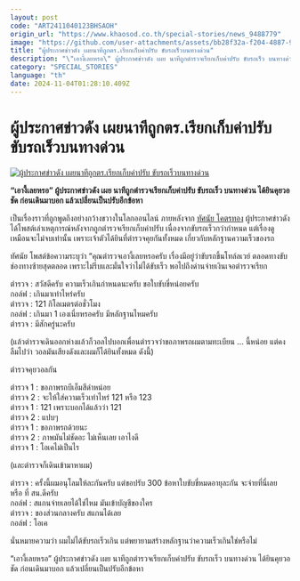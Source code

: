 ```yaml
---
layout: post
code: "ART2411040123BHSAOH"
origin_url: "https://www.khaosod.co.th/special-stories/news_9488779"
image: "https://github.com/user-attachments/assets/bb28f32a-f204-4887-9434-da6dd86fbf64"
title: "ผู้ประกาศข่าวดัง เผยนาทีถูกตร.เรียกเก็บค่าปรับ ขับรถเร็วบนทางด่วน"
description: "\"เอางี้เลยหรอ\" ผู้ประกาศข่าวดัง เผย นาทีถูกตำรวจเรียกเก็บค่าปรับ ขับรถเร็ว บนทางด่วน ได้ยินคุยวอชัด ก่อนเดินมาบอก แล้วเปลี่ยนเป็นปรับอีกข้อหา  "
category: "SPECIAL_STORIES"
language: "th"
date: 2024-11-04T01:28:10.409Z
---
```


# ผู้ประกาศข่าวดัง เผยนาทีถูกตร.เรียกเก็บค่าปรับ ขับรถเร็วบนทางด่วน

[![ผู้ประกาศข่าวดัง เผยนาทีถูกตร.เรียกเก็บค่าปรับ ขับรถเร็วบนทางด่วน](https://www.khaosod.co.th/wpapp/uploads/2024/11/news-announcer.jpg "ผู้ประกาศข่าวดัง เผยนาทีถูกตร.เรียกเก็บค่าปรับ ขับรถเร็วบนทางด่วน")](https://www.khaosod.co.th/wpapp/uploads/2024/11/news-announcer.jpg)

**“เอางี้เลยหรอ” ผู้ประกาศข่าวดัง เผย นาทีถูกตำรวจเรียกเก็บค่าปรับ ขับรถเร็ว บนทางด่วน ได้ยินคุยวอชัด ก่อนเดินมาบอก แล้วเปลี่ยนเป็นปรับอีกข้อหา**

เป็นเรื่องราวที่ถูกพูดถึงอย่างกว้างขวางในโลกออนไลน์ ภายหลังจาก [ทัศนัย โคตรทอง](https://www.facebook.com/hitochi.golf/posts/8693030500773708?ref=embed_post) ผู้ประกาศข่าวดัง ได้โพสต์เล่าเหตุการณ์หลังจากถูกตำรวจเรียกเก็บค่าปรับ เนื่องจากขับรถเร็วกว่ากำหนด แต่เรื่องดูเหมือนจะไม่จบเท่านั้น เพราะเจ้าตัวได้ยินที่ตำรวจคุยกันทั้งหมด เกี่ยวกับหลักฐานความเร็วของรถ

ทัศนัย โพสต์ข้อความระบุว่า “คุณตำรวจเอางี้เลยหรอครับ เรื่องมีอยู่ว่าขับรถขึ้นโทล์ลเวย์ ตลอดทางขับช่องทางซ้ายสุดตลอด เพราะไม่รีบและมั่นใจว่าไม่ได้ขับเร็ว พอไปถึงด่านจ่ายเงินเจอตำรวจเรียก

ตำรวจ : สวัสดีครับ ความเร็วเกินกำหนดนะครับ ขอใบขับขี่หน่อยครับ  
กอล์ฟ : เกินมาเท่าไหร่ครับ  
ตำรวจ : 121 กิโลเมตรต่อชั่วโมง  
กอล์ฟ : เกินมา 1 เองเนี่ยหรอครับ มีหลักฐานไหมครับ  
ตำรวจ : มีสักครู่นะครับ

(แล้วตำรวจเดินออกห่างแล้วก็วอลไปบอกเพื่อนตำรวจว่าขอภาพรถผมตามทะเบียน … นี้หน่อย แต่คงลืมไปว่า วอลมันเสียงดังและผมก็ได้ยินทั้งหมด ดังนี้)

ตำรวจคุยวอลกัน

ตำรวจ 1 : ขอภาพรถบีเอ็มสีดำหน่อย  
ตำรวจ 2 : จะให้ใส่ความเร็วเท่าไหร่ 121 หรือ 123  
ตำรวจ 1 : 121 เพราะบอกได้แล้วว่า 121  
ตำรวจ 2 : แปบๆ  
ตำรวจ 1 : ขอภาพรถด้วยนะ  
ตำรวจ 2 : ภาพมันไม่ชัดอะ ไม่เห็นเลย เอาไงดี  
ตำรวจ 1 : โอเคไม่เป็นไร

(และตำรวจก็เดินเข้ามาหาผม)

ตำรวจ : ครั้งนี้ผมอนุโลมให้ละกันครับ แต่ขอปรับ 300 ข้อหาใบขับขี่หมดอายุละกัน จะจ่ายที่นี่เลย หรือ ที่ สน.ดีครับ  
กอล์ฟ : สแกนจ่ายเลยได้ใช่ไหม มันเข้าบัญชีของใคร  
ตำรวจ : ของส่วนกลางครับ สแกนได้เลย  
กอล์ฟ : โอเค

นั่นหมายความว่า ผมไม่ได้ขับรถเร็วเกิน แต่พยายามสร้างหลักฐานว่าความเร็วเกินใช่หรือไม่

“เอางี้เลยหรอ” ผู้ประกาศข่าวดัง เผย นาทีถูกตำรวจเรียกเก็บค่าปรับ ขับรถเร็ว บนทางด่วน ได้ยินคุยวอชัด ก่อนเดินมาบอก แล้วเปลี่ยนเป็นปรับอีกข้อหา